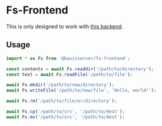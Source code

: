 # Fs-Frontend

This is only designed to work with [this backend](https://github.com/viridian035/BasicFsExpress).

## Usage
```TypeScript
import * as Fs from '@basicserver/fs-frontend';

const contents = await Fs.readdir('/path/to/directory');
const text = await Fs.readFile('/path/to/file');

await Fs.mkdir('/path/to/new/directory');
await Fs.writeFile('/path/to/new/file', 'Hello, world!');

await Fs.rm('/path/to/file/or/directory');

await Fs.cp('/path/to/src', '/path/to/dest');
await Fs.mv('/path/to/src', '/path/to/dest');
```
